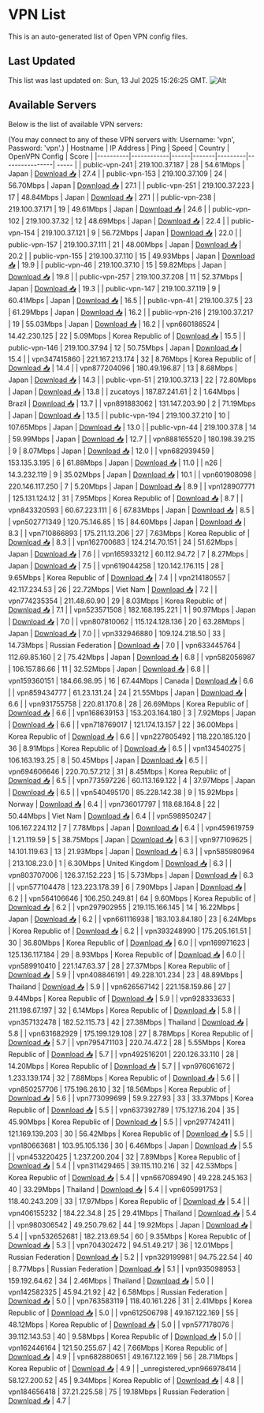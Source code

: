 # VPN List

This is an auto-generated list of Open VPN config files.

## Last Updated

This list was last updated on: Sun, 13 Jul 2025 15:26:25 GMT.
![Alt](https://repobeats.axiom.co/api/embed/186b98318ef1479477931607c1ad7d823f12451f.svg "Repobeats analytics image")

## Available Servers

Below is the list of available VPN servers:

(You may connect to any of these VPN servers with: Username: 'vpn', Password: 'vpn'.)
| Hostname | IP Address | Ping | Speed | Country | OpenVPN Config | Score |
|----------|------------|------|-------|---------|----------------| ----- |
| public-vpn-241 | 219.100.37.187 | 28 | 54.61Mbps | Japan | [Download 📥](./configs/server_0_JP.ovpn) | 27.4 |
| public-vpn-153 | 219.100.37.109 | 24 | 56.70Mbps | Japan | [Download 📥](./configs/server_1_JP.ovpn) | 27.1 |
| public-vpn-251 | 219.100.37.223 | 17 | 48.84Mbps | Japan | [Download 📥](./configs/server_2_JP.ovpn) | 27.1 |
| public-vpn-238 | 219.100.37.171 | 19 | 49.61Mbps | Japan | [Download 📥](./configs/server_3_JP.ovpn) | 24.6 |
| public-vpn-102 | 219.100.37.32 | 12 | 48.69Mbps | Japan | [Download 📥](./configs/server_4_JP.ovpn) | 22.4 |
| public-vpn-154 | 219.100.37.121 | 9 | 56.72Mbps | Japan | [Download 📥](./configs/server_5_JP.ovpn) | 22.0 |
| public-vpn-157 | 219.100.37.111 | 21 | 48.00Mbps | Japan | [Download 📥](./configs/server_6_JP.ovpn) | 20.2 |
| public-vpn-155 | 219.100.37.110 | 15 | 49.93Mbps | Japan | [Download 📥](./configs/server_7_JP.ovpn) | 19.9 |
| public-vpn-46 | 219.100.37.10 | 15 | 59.82Mbps | Japan | [Download 📥](./configs/server_8_JP.ovpn) | 19.8 |
| public-vpn-257 | 219.100.37.208 | 11 | 52.37Mbps | Japan | [Download 📥](./configs/server_9_JP.ovpn) | 19.3 |
| public-vpn-147 | 219.100.37.119 | 9 | 60.41Mbps | Japan | [Download 📥](./configs/server_10_JP.ovpn) | 16.5 |
| public-vpn-41 | 219.100.37.5 | 23 | 61.29Mbps | Japan | [Download 📥](./configs/server_11_JP.ovpn) | 16.2 |
| public-vpn-216 | 219.100.37.217 | 19 | 55.03Mbps | Japan | [Download 📥](./configs/server_12_JP.ovpn) | 16.2 |
| vpn660186524 | 14.42.230.125 | 22 | 5.09Mbps | Korea Republic of | [Download 📥](./configs/server_13_KR.ovpn) | 15.5 |
| public-vpn-146 | 219.100.37.94 | 12 | 50.75Mbps | Japan | [Download 📥](./configs/server_14_JP.ovpn) | 15.4 |
| vpn347415860 | 221.167.213.174 | 32 | 8.76Mbps | Korea Republic of | [Download 📥](./configs/server_15_KR.ovpn) | 14.4 |
| vpn877204096 | 180.49.196.87 | 13 | 8.68Mbps | Japan | [Download 📥](./configs/server_16_JP.ovpn) | 14.3 |
| public-vpn-51 | 219.100.37.13 | 22 | 72.80Mbps | Japan | [Download 📥](./configs/server_17_JP.ovpn) | 13.8 |
| zucatoys | 187.87.241.61 | 2 | 1.64Mbps | Brazil | [Download 📥](./configs/server_18_BR.ovpn) | 13.7 |
| vpn891883062 | 131.147.203.90 | 2 | 71.19Mbps | Japan | [Download 📥](./configs/server_19_JP.ovpn) | 13.5 |
| public-vpn-194 | 219.100.37.210 | 10 | 107.65Mbps | Japan | [Download 📥](./configs/server_20_JP.ovpn) | 13.0 |
| public-vpn-44 | 219.100.37.8 | 14 | 59.99Mbps | Japan | [Download 📥](./configs/server_21_JP.ovpn) | 12.7 |
| vpn888165520 | 180.198.39.215 | 9 | 8.07Mbps | Japan | [Download 📥](./configs/server_22_JP.ovpn) | 12.0 |
| vpn682939459 | 153.135.3.195 | 6 | 61.88Mbps | Japan | [Download 📥](./configs/server_23_JP.ovpn) | 11.0 |
| n26 | 14.3.232.119 | 9 | 35.02Mbps | Japan | [Download 📥](./configs/server_24_JP.ovpn) | 10.1 |
| vpn601908098 | 220.146.117.250 | 7 | 5.20Mbps | Japan | [Download 📥](./configs/server_25_JP.ovpn) | 8.9 |
| vpn128907771 | 125.131.124.12 | 31 | 7.95Mbps | Korea Republic of | [Download 📥](./configs/server_26_KR.ovpn) | 8.7 |
| vpn843320593 | 60.67.223.111 | 6 | 67.83Mbps | Japan | [Download 📥](./configs/server_27_JP.ovpn) | 8.5 |
| vpn502771349 | 120.75.146.85 | 15 | 84.60Mbps | Japan | [Download 📥](./configs/server_28_JP.ovpn) | 8.3 |
| vpn710866893 | 175.211.13.206 | 27 | 7.63Mbps | Korea Republic of | [Download 📥](./configs/server_29_KR.ovpn) | 8.3 |
| vpn162700683 | 124.214.70.151 | 24 | 51.62Mbps | Japan | [Download 📥](./configs/server_30_JP.ovpn) | 7.6 |
| vpn165933212 | 60.112.94.72 | 7 | 8.27Mbps | Japan | [Download 📥](./configs/server_31_JP.ovpn) | 7.5 |
| vpn619044258 | 120.142.176.115 | 28 | 9.65Mbps | Korea Republic of | [Download 📥](./configs/server_32_KR.ovpn) | 7.4 |
| vpn214180557 | 42.117.234.53 | 26 | 22.72Mbps | Viet Nam | [Download 📥](./configs/server_33_VN.ovpn) | 7.2 |
| vpn774235354 | 211.48.60.90 | 29 | 8.03Mbps | Korea Republic of | [Download 📥](./configs/server_34_KR.ovpn) | 7.1 |
| vpn523571508 | 182.168.195.221 | 1 | 90.97Mbps | Japan | [Download 📥](./configs/server_35_JP.ovpn) | 7.0 |
| vpn807810062 | 115.124.128.136 | 20 | 63.28Mbps | Japan | [Download 📥](./configs/server_36_JP.ovpn) | 7.0 |
| vpn332946880 | 109.124.218.50 | 33 | 14.73Mbps | Russian Federation | [Download 📥](./configs/server_37_RU.ovpn) | 7.0 |
| vpn633445764 | 112.69.85.160 | 2 | 75.42Mbps | Japan | [Download 📥](./configs/server_38_JP.ovpn) | 6.8 |
| vpn582056987 | 106.157.86.66 | 11 | 32.52Mbps | Japan | [Download 📥](./configs/server_39_JP.ovpn) | 6.8 |
| vpn159360151 | 184.66.98.95 | 16 | 67.44Mbps | Canada | [Download 📥](./configs/server_40_CA.ovpn) | 6.6 |
| vpn859434777 | 61.23.131.24 | 24 | 21.55Mbps | Japan | [Download 📥](./configs/server_41_JP.ovpn) | 6.6 |
| vpn931755758 | 220.81.170.8 | 28 | 26.69Mbps | Korea Republic of | [Download 📥](./configs/server_42_KR.ovpn) | 6.6 |
| vpn168639153 | 153.203.164.180 | 3 | 7.92Mbps | Japan | [Download 📥](./configs/server_43_JP.ovpn) | 6.6 |
| vpn718769017 | 121.174.13.157 | 22 | 36.00Mbps | Korea Republic of | [Download 📥](./configs/server_44_KR.ovpn) | 6.6 |
| vpn227805492 | 118.220.185.120 | 36 | 8.91Mbps | Korea Republic of | [Download 📥](./configs/server_45_KR.ovpn) | 6.5 |
| vpn134540275 | 106.163.193.25 | 8 | 50.45Mbps | Japan | [Download 📥](./configs/server_46_JP.ovpn) | 6.5 |
| vpn694606646 | 220.70.57.212 | 31 | 8.45Mbps | Korea Republic of | [Download 📥](./configs/server_47_KR.ovpn) | 6.5 |
| vpn773597226 | 60.113.169.122 | 4 | 37.97Mbps | Japan | [Download 📥](./configs/server_48_JP.ovpn) | 6.5 |
| vpn540495170 | 85.228.142.38 | 9 | 15.92Mbps | Norway | [Download 📥](./configs/server_49_NO.ovpn) | 6.4 |
| vpn736017797 | 118.68.164.8 | 22 | 50.44Mbps | Viet Nam | [Download 📥](./configs/server_50_VN.ovpn) | 6.4 |
| vpn598950247 | 106.167.224.112 | 7 | 7.78Mbps | Japan | [Download 📥](./configs/server_51_JP.ovpn) | 6.4 |
| vpn459619759 | 1.21.119.59 | 5 | 38.75Mbps | Japan | [Download 📥](./configs/server_52_JP.ovpn) | 6.3 |
| vpn977109625 | 14.101.119.63 | 13 | 21.93Mbps | Japan | [Download 📥](./configs/server_53_JP.ovpn) | 6.3 |
| vpn585980964 | 213.108.23.0 | 1 | 6.30Mbps | United Kingdom | [Download 📥](./configs/server_54_GB.ovpn) | 6.3 |
| vpn803707006 | 126.37.152.223 | 15 | 5.73Mbps | Japan | [Download 📥](./configs/server_55_JP.ovpn) | 6.3 |
| vpn577104478 | 123.223.178.39 | 6 | 7.90Mbps | Japan | [Download 📥](./configs/server_56_JP.ovpn) | 6.2 |
| vpn564106646 | 106.250.249.81 | 64 | 9.60Mbps | Korea Republic of | [Download 📥](./configs/server_57_KR.ovpn) | 6.2 |
| vpn297902955 | 219.115.166.145 | 14 | 16.22Mbps | Japan | [Download 📥](./configs/server_58_JP.ovpn) | 6.2 |
| vpn661116938 | 183.103.84.180 | 23 | 6.24Mbps | Korea Republic of | [Download 📥](./configs/server_59_KR.ovpn) | 6.2 |
| vpn393248990 | 175.205.161.51 | 30 | 36.80Mbps | Korea Republic of | [Download 📥](./configs/server_60_KR.ovpn) | 6.0 |
| vpn169971623 | 125.136.117.184 | 29 | 8.93Mbps | Korea Republic of | [Download 📥](./configs/server_61_KR.ovpn) | 6.0 |
| vpn589910410 | 221.147.63.37 | 28 | 27.37Mbps | Korea Republic of | [Download 📥](./configs/server_62_KR.ovpn) | 5.9 |
| vpn408846191 | 49.228.101.234 | 23 | 48.89Mbps | Thailand | [Download 📥](./configs/server_63_TH.ovpn) | 5.9 |
| vpn626567142 | 221.158.159.86 | 27 | 9.44Mbps | Korea Republic of | [Download 📥](./configs/server_64_KR.ovpn) | 5.9 |
| vpn928333633 | 211.198.67.197 | 32 | 6.14Mbps | Korea Republic of | [Download 📥](./configs/server_65_KR.ovpn) | 5.8 |
| vpn357132478 | 182.52.115.73 | 42 | 27.38Mbps | Thailand | [Download 📥](./configs/server_66_TH.ovpn) | 5.8 |
| vpn631682929 | 175.199.129.108 | 27 | 8.78Mbps | Korea Republic of | [Download 📥](./configs/server_67_KR.ovpn) | 5.7 |
| vpn795471103 | 220.74.47.2 | 28 | 5.55Mbps | Korea Republic of | [Download 📥](./configs/server_68_KR.ovpn) | 5.7 |
| vpn492516201 | 220.126.33.110 | 28 | 14.20Mbps | Korea Republic of | [Download 📥](./configs/server_69_KR.ovpn) | 5.7 |
| vpn976061672 | 1.233.139.174 | 32 | 7.88Mbps | Korea Republic of | [Download 📥](./configs/server_70_KR.ovpn) | 5.6 |
| vpn850257706 | 175.196.26.10 | 32 | 18.56Mbps | Korea Republic of | [Download 📥](./configs/server_71_KR.ovpn) | 5.6 |
| vpn773099699 | 59.9.227.93 | 33 | 33.37Mbps | Korea Republic of | [Download 📥](./configs/server_72_KR.ovpn) | 5.5 |
| vpn637392789 | 175.127.16.204 | 35 | 45.90Mbps | Korea Republic of | [Download 📥](./configs/server_73_KR.ovpn) | 5.5 |
| vpn297742411 | 121.169.139.203 | 30 | 56.42Mbps | Korea Republic of | [Download 📥](./configs/server_74_KR.ovpn) | 5.5 |
| vpn180663681 | 103.95.105.136 | 30 | 6.46Mbps | Japan | [Download 📥](./configs/server_75_JP.ovpn) | 5.5 |
| vpn453220425 | 1.237.200.204 | 32 | 7.89Mbps | Korea Republic of | [Download 📥](./configs/server_76_KR.ovpn) | 5.4 |
| vpn311429465 | 39.115.110.216 | 32 | 42.53Mbps | Korea Republic of | [Download 📥](./configs/server_77_KR.ovpn) | 5.4 |
| vpn667089490 | 49.228.245.163 | 40 | 33.29Mbps | Thailand | [Download 📥](./configs/server_78_TH.ovpn) | 5.4 |
| vpn605991753 | 118.40.243.209 | 33 | 17.97Mbps | Korea Republic of | [Download 📥](./configs/server_79_KR.ovpn) | 5.4 |
| vpn406155232 | 184.22.34.8 | 25 | 29.41Mbps | Thailand | [Download 📥](./configs/server_80_TH.ovpn) | 5.4 |
| vpn980306542 | 49.250.79.62 | 44 | 19.92Mbps | Japan | [Download 📥](./configs/server_81_JP.ovpn) | 5.4 |
| vpn532652681 | 182.213.69.54 | 60 | 9.35Mbps | Korea Republic of | [Download 📥](./configs/server_82_KR.ovpn) | 5.3 |
| vpn704302472 | 94.51.49.217 | 36 | 12.01Mbps | Russian Federation | [Download 📥](./configs/server_83_RU.ovpn) | 5.2 |
| vpn329199981 | 94.75.22.54 | 40 | 8.77Mbps | Russian Federation | [Download 📥](./configs/server_84_RU.ovpn) | 5.1 |
| vpn935098953 | 159.192.64.62 | 34 | 2.46Mbps | Thailand | [Download 📥](./configs/server_85_TH.ovpn) | 5.0 |
| vpn142582325 | 45.94.21.92 | 42 | 6.58Mbps | Russian Federation | [Download 📥](./configs/server_86_RU.ovpn) | 5.0 |
| vpn763583119 | 118.40.161.226 | 31 | 2.41Mbps | Korea Republic of | [Download 📥](./configs/server_87_KR.ovpn) | 5.0 |
| vpn612506798 | 49.167.122.169 | 55 | 48.12Mbps | Korea Republic of | [Download 📥](./configs/server_88_KR.ovpn) | 5.0 |
| vpn577178076 | 39.112.143.53 | 40 | 9.58Mbps | Korea Republic of | [Download 📥](./configs/server_89_KR.ovpn) | 5.0 |
| vpn162446164 | 121.50.255.67 | 42 | 7.66Mbps | Korea Republic of | [Download 📥](./configs/server_90_KR.ovpn) | 4.9 |
| vpn682880651 | 49.167.122.169 | 56 | 28.71Mbps | Korea Republic of | [Download 📥](./configs/server_91_KR.ovpn) | 4.9 |
| _unregistered_vpn966978414 | 58.127.200.52 | 45 | 9.34Mbps | Korea Republic of | [Download 📥](./configs/server_92_KR.ovpn) | 4.8 |
| vpn184656418 | 37.21.225.58 | 75 | 19.18Mbps | Russian Federation | [Download 📥](./configs/server_93_RU.ovpn) | 4.7 |
